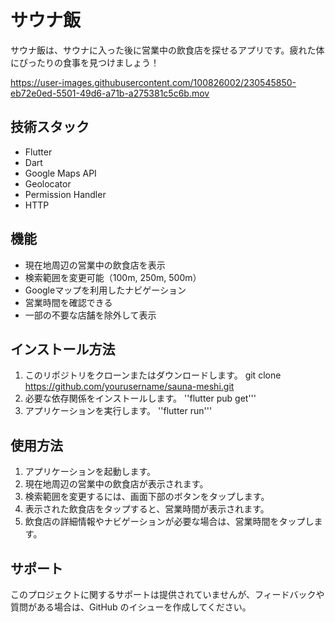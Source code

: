 # サウナ飯

サウナ飯は、サウナに入った後に営業中の飲食店を探せるアプリです。疲れた体にぴったりの食事を見つけましょう！

https://user-images.githubusercontent.com/100826002/230545850-eb72e0ed-5501-49d6-a71b-a275381c5c6b.mov

## 技術スタック

- Flutter
- Dart
- Google Maps API
- Geolocator
- Permission Handler
- HTTP

## 機能

- 現在地周辺の営業中の飲食店を表示
- 検索範囲を変更可能（100m, 250m, 500m）
- Googleマップを利用したナビゲーション
- 営業時間を確認できる
- 一部の不要な店舗を除外して表示

## インストール方法

1. このリポジトリをクローンまたはダウンロードします。
git clone https://github.com/yourusername/sauna-meshi.git
2. 必要な依存関係をインストールします。
''flutter pub get'''
3. アプリケーションを実行します。
''flutter run'''


## 使用方法

1. アプリケーションを起動します。
2. 現在地周辺の営業中の飲食店が表示されます。
3. 検索範囲を変更するには、画面下部のボタンをタップします。
4. 表示された飲食店をタップすると、営業時間が表示されます。
5. 飲食店の詳細情報やナビゲーションが必要な場合は、営業時間をタップします。

## サポート

このプロジェクトに関するサポートは提供されていませんが、フィードバックや質問がある場合は、GitHub のイシューを作成してください。
